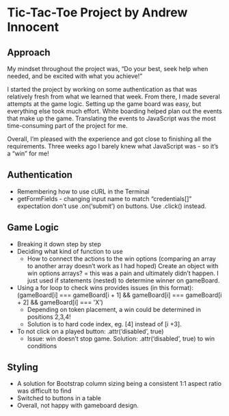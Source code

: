 # Tic-Tac-Toe Project by Andrew Innocent

## Approach
My mindset throughout the project was, “Do your best, seek help when needed, and be excited with what you achieve!”

I started the project by working on some authentication as that was relatively fresh from what we learned that week. From there, I made several attempts at the game logic. Setting up the game board was easy, but everything else took much effort. White boarding helped plan out the events that make up the game. Translating the events to JavaScript was the most time-consuming part of the project for me.

Overall, I’m pleased with the experience and got close to finishing all the requirements. Three weeks ago I barely knew what JavaScript was - so it’s a “win” for me!

## Authentication

- Remembering how to use cURL in the Terminal
- getFormFields - changing input name to match “credentials[]” expectation
don’t use .on(‘submit’) on buttons. Use .click() instead.


## Game Logic
- Breaking it down step by step
- Deciding what kind of function to use
  - How to connect the actions to the win options (comparing an array to another array doesn’t work as I had hoped) Create an object with win options arrays? = this was a pain and ultimately didn’t happen. I just used if statements (nested) to determine winner on gameBoard.
- Using a for loop to check wins provides issues (in this format):
(gameBoard[i] === gameBoard[i + 1] && gameBoard[i] === gameBoard[i + 2] && gameBoard[i] === 'X’)
  - Depending on token placement, a win could be determined in positions 2,3,4!
  - Solution is to hard code index, eg. [4] instead of [i +3].
- To not click on a played button: .attr(‘disabled’, true)
  - Issue: win doesn’t stop game. Solution: .attr(‘disabled’, true) to win conditions

## Styling
- A solution for Bootstrap column sizing being a consistent 1:1 aspect ratio was difficult to find
- Switched to buttons in a table
- Overall, not happy with gameboard design.
